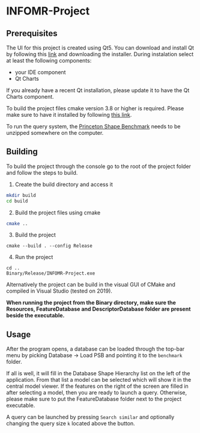 # INFOMR-Project

## Prerequisites

The UI for this project is created using Qt5. You can download and install Qt by following this [link](https://www.qt.io/download-qt-installer) and downloading the installer. During instalation select at least the following components:
* your IDE component
* Qt Charts

If you already have a recent Qt installation, please update it to have the Qt Charts component.

To build the project files cmake version 3.8 or higher is required. Please make sure to have it installed by following [this link](https://cmake.org/download/).

To run the query system, the [Princeton Shape Benchmark](https://shape.cs.princeton.edu/benchmark/download.cgi?file=download/psb_v1.zip) needs to be unzipped somewhere on the computer.  

## Building

To build the project through the console go to the root of the project folder and follow the steps to build.

1. Create the build directory and access it
```sh
mkdir build
cd build
```
2. Build the project files using cmake
```sh
cmake ..
```
3. Build the project
```
cmake --build . --config Release
```
4. Run the project
```
cd ..
Binary/Release/INFOMR-Project.exe
```

Alternatively the project can be build in the visual GUI of CMake and compiled in Visual Studio (tested on 2019).

**When running the project from the Binary directory, make sure the Resources, FeatureDatabase and DescriptorDatabase folder are present beside the executable.**

## Usage
After the program opens, a database can be loaded through the top-bar menu by picking Database -> Load PSB and pointing it to the `benchmark` folder.

If all is well, it will fill in the Database Shape Hierarchy list on the left of the application. From that list a model can be selected which will show it in the central model viewer. If the features on the right of the screen are filled in after selecting a model, then you are ready to launch a query. Otherwise, please make sure to put the FeatureDatabase folder next to the project executable.

A query can be launched by pressing `Search similar` and optionally changing the query size `k` located above the button.

